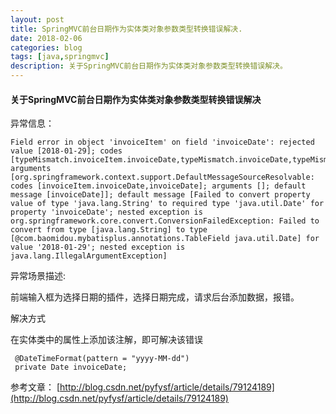 ```yaml
---
layout: post
title: SpringMVC前台日期作为实体类对象参数类型转换错误解决.
date: 2018-02-06
categories: blog
tags: [java,springmvc]
description: 关于SpringMVC前台日期作为实体类对象参数类型转换错误解决。
---
```


#### 关于SpringMVC前台日期作为实体类对象参数类型转换错误解决

异常信息：

```
Field error in object 'invoiceItem' on field 'invoiceDate': rejected value [2018-01-29]; codes [typeMismatch.invoiceItem.invoiceDate,typeMismatch.invoiceDate,typeMismatch.java.util.Date,typeMismatch]; arguments [org.springframework.context.support.DefaultMessageSourceResolvable: codes [invoiceItem.invoiceDate,invoiceDate]; arguments []; default message [invoiceDate]]; default message [Failed to convert property value of type 'java.lang.String' to required type 'java.util.Date' for property 'invoiceDate'; nested exception is org.springframework.core.convert.ConversionFailedException: Failed to convert from type [java.lang.String] to type [@com.baomidou.mybatisplus.annotations.TableField java.util.Date] for value '2018-01-29'; nested exception is java.lang.IllegalArgumentException]

```
异常场景描述:

前端输入框为选择日期的插件，选择日期完成，请求后台添加数据，报错。

解决方式

在实体类中的属性上添加该注解，即可解决该错误

   
```
 @DateTimeFormat(pattern = "yyyy-MM-dd") 
 private Date invoiceDate; 
```

参考文章：
[http://blog.csdn.net/pyfysf/article/details/79124189](http://blog.csdn.net/pyfysf/article/details/79124189)
